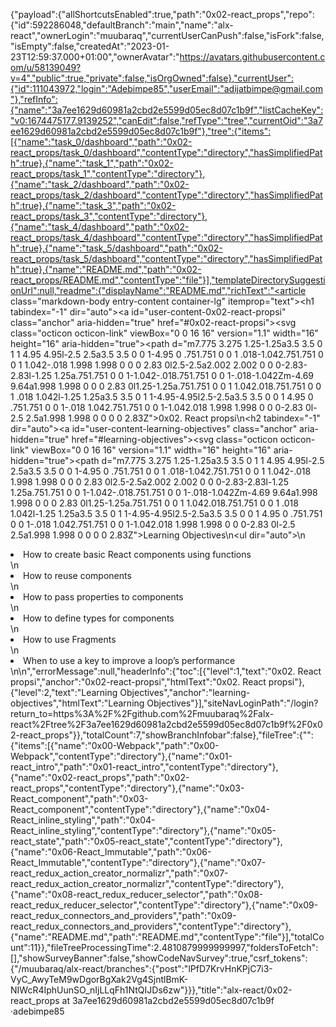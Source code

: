 {"payload":{"allShortcutsEnabled":true,"path":"0x02-react_props","repo":{"id":592286048,"defaultBranch":"main","name":"alx-react","ownerLogin":"muubaraq","currentUserCanPush":false,"isFork":false,"isEmpty":false,"createdAt":"2023-01-23T12:59:37.000+01:00","ownerAvatar":"https://avatars.githubusercontent.com/u/58139049?v=4","public":true,"private":false,"isOrgOwned":false},"currentUser":{"id":111043972,"login":"Adebimpe85","userEmail":"adijatbimpe@gmail.com"},"refInfo":{"name":"3a7ee1629d60981a2cbd2e5599d05ec8d07c1b9f","listCacheKey":"v0:1674475177.9139252","canEdit":false,"refType":"tree","currentOid":"3a7ee1629d60981a2cbd2e5599d05ec8d07c1b9f"},"tree":{"items":[{"name":"task_0/dashboard","path":"0x02-react_props/task_0/dashboard","contentType":"directory","hasSimplifiedPath":true},{"name":"task_1","path":"0x02-react_props/task_1","contentType":"directory"},{"name":"task_2/dashboard","path":"0x02-react_props/task_2/dashboard","contentType":"directory","hasSimplifiedPath":true},{"name":"task_3","path":"0x02-react_props/task_3","contentType":"directory"},{"name":"task_4/dashboard","path":"0x02-react_props/task_4/dashboard","contentType":"directory","hasSimplifiedPath":true},{"name":"task_5/dashboard","path":"0x02-react_props/task_5/dashboard","contentType":"directory","hasSimplifiedPath":true},{"name":"README.md","path":"0x02-react_props/README.md","contentType":"file"}],"templateDirectorySuggestionUrl":null,"readme":{"displayName":"README.md","richText":"<article class=\"markdown-body entry-content container-lg\" itemprop=\"text\"><h1 tabindex=\"-1\" dir=\"auto\"><a id=\"user-content-0x02-react-propsi\" class=\"anchor\" aria-hidden=\"true\" href=\"#0x02-react-propsi\"><svg class=\"octicon octicon-link\" viewBox=\"0 0 16 16\" version=\"1.1\" width=\"16\" height=\"16\" aria-hidden=\"true\"><path d=\"m7.775 3.275 1.25-1.25a3.5 3.5 0 1 1 4.95 4.95l-2.5 2.5a3.5 3.5 0 0 1-4.95 0 .751.751 0 0 1 .018-1.042.751.751 0 0 1 1.042-.018 1.998 1.998 0 0 0 2.83 0l2.5-2.5a2.002 2.002 0 0 0-2.83-2.83l-1.25 1.25a.751.751 0 0 1-1.042-.018.751.751 0 0 1-.018-1.042Zm-4.69 9.64a1.998 1.998 0 0 0 2.83 0l1.25-1.25a.751.751 0 0 1 1.042.018.751.751 0 0 1 .018 1.042l-1.25 1.25a3.5 3.5 0 1 1-4.95-4.95l2.5-2.5a3.5 3.5 0 0 1 4.95 0 .751.751 0 0 1-.018 1.042.751.751 0 0 1-1.042.018 1.998 1.998 0 0 0-2.83 0l-2.5 2.5a1.998 1.998 0 0 0 0 2.83Z\"></path></svg></a>0x02. React propsi</h1>\n<h2 tabindex=\"-1\" dir=\"auto\"><a id=\"user-content-learning-objectives\" class=\"anchor\" aria-hidden=\"true\" href=\"#learning-objectives\"><svg class=\"octicon octicon-link\" viewBox=\"0 0 16 16\" version=\"1.1\" width=\"16\" height=\"16\" aria-hidden=\"true\"><path d=\"m7.775 3.275 1.25-1.25a3.5 3.5 0 1 1 4.95 4.95l-2.5 2.5a3.5 3.5 0 0 1-4.95 0 .751.751 0 0 1 .018-1.042.751.751 0 0 1 1.042-.018 1.998 1.998 0 0 0 2.83 0l2.5-2.5a2.002 2.002 0 0 0-2.83-2.83l-1.25 1.25a.751.751 0 0 1-1.042-.018.751.751 0 0 1-.018-1.042Zm-4.69 9.64a1.998 1.998 0 0 0 2.83 0l1.25-1.25a.751.751 0 0 1 1.042.018.751.751 0 0 1 .018 1.042l-1.25 1.25a3.5 3.5 0 1 1-4.95-4.95l2.5-2.5a3.5 3.5 0 0 1 4.95 0 .751.751 0 0 1-.018 1.042.751.751 0 0 1-1.042.018 1.998 1.998 0 0 0-2.83 0l-2.5 2.5a1.998 1.998 0 0 0 0 2.83Z\"></path></svg></a>Learning Objectives</h2>\n<ul dir=\"auto\">\n<li>How to create basic React components using functions</li>\n<li>How to reuse components</li>\n<li>How to pass properties to components</li>\n<li>How to define types for components</li>\n<li>How to use Fragments</li>\n<li>When to use a key to improve a loop’s performance</li>\n</ul>\n</article>","errorMessage":null,"headerInfo":{"toc":[{"level":1,"text":"0x02. React propsi","anchor":"0x02-react-propsi","htmlText":"0x02. React propsi"},{"level":2,"text":"Learning Objectives","anchor":"learning-objectives","htmlText":"Learning Objectives"}],"siteNavLoginPath":"/login?return_to=https%3A%2F%2Fgithub.com%2Fmuubaraq%2Falx-react%2Ftree%2F3a7ee1629d60981a2cbd2e5599d05ec8d07c1b9f%2F0x02-react_props"}},"totalCount":7,"showBranchInfobar":false},"fileTree":{"":{"items":[{"name":"0x00-Webpack","path":"0x00-Webpack","contentType":"directory"},{"name":"0x01-react_intro","path":"0x01-react_intro","contentType":"directory"},{"name":"0x02-react_props","path":"0x02-react_props","contentType":"directory"},{"name":"0x03-React_component","path":"0x03-React_component","contentType":"directory"},{"name":"0x04-React_inline_styling","path":"0x04-React_inline_styling","contentType":"directory"},{"name":"0x05-react_state","path":"0x05-react_state","contentType":"directory"},{"name":"0x06-React_Immutable","path":"0x06-React_Immutable","contentType":"directory"},{"name":"0x07-react_redux_action_creator_normalizr","path":"0x07-react_redux_action_creator_normalizr","contentType":"directory"},{"name":"0x08-react_redux_reducer_selector","path":"0x08-react_redux_reducer_selector","contentType":"directory"},{"name":"0x09-react_redux_connectors_and_providers","path":"0x09-react_redux_connectors_and_providers","contentType":"directory"},{"name":"README.md","path":"README.md","contentType":"file"}],"totalCount":11}},"fileTreeProcessingTime":2.4810879999999997,"foldersToFetch":[],"showSurveyBanner":false,"showCodeNavSurvey":true,"csrf_tokens":{"/muubaraq/alx-react/branches":{"post":"lPfD7KrvHnKPjC7i3-VyC_AwyTeM9wDgorBgXak2Vg4SjntlBmK-NIWcR4IphUunSO_nIjLLqFh1NtQIJDs6zw"}}},"title":"alx-react/0x02-react_props at 3a7ee1629d60981a2cbd2e5599d05ec8d07c1b9f ·adebimpe85
